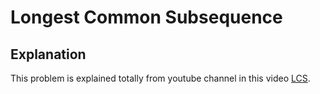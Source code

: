 # Longest Common Subsequence

## Explanation 
This problem is explained totally from youtube channel in this video [LCS](https://www.youtube.com/watch?v=ASoaQq66foQ&list=PLiQ766zSC5jM2OKVr8sooOuGgZkvnOCTI&index=3).


